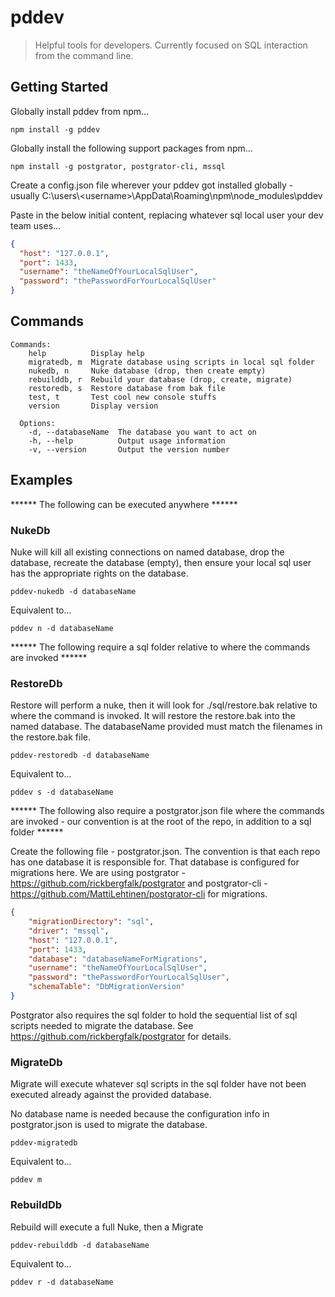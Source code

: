 # pddev

> Helpful tools for developers.  Currently focused on SQL interaction from the command line.

## Getting Started
Globally install pddev from npm...
```
npm install -g pddev
```

Globally install the following support packages from npm...
```
npm install -g postgrator, postgrator-cli, mssql
```

Create a config.json file wherever your pddev got installed globally -   
usually C:\users\\&lt;username&gt;\AppData\Roaming\npm\node_modules\pddev

Paste in the below initial content, replacing whatever sql local user your dev team uses...
```json
{
  "host": "127.0.0.1",
  "port": 1433,
  "username": "theNameOfYourLocalSqlUser",
  "password": "thePasswordForYourLocalSqlUser"
}
```

## Commands

```
Commands:
    help          Display help
    migratedb, m  Migrate database using scripts in local sql folder
    nukedb, n     Nuke database (drop, then create empty)
    rebuilddb, r  Rebuild your database (drop, create, migrate)
    restoredb, s  Restore database from bak file
    test, t       Test cool new console stuffs
    version       Display version

  Options:
    -d, --databaseName  The database you want to act on
    -h, --help          Output usage information
    -v, --version       Output the version number
```

## Examples
****** The following can be executed anywhere ******

### NukeDb
Nuke will kill all existing connections on named database, drop the database, recreate the database (empty), then ensure your local 
sql user has the appropriate rights on the database.
```
pddev-nukedb -d databaseName
```
Equivalent to... 
```
pddev n -d databaseName
```

****** The following require a sql folder relative to where the commands are invoked ******

### RestoreDb
Restore will perform a nuke, then it will look for ./sql/restore.bak relative to where the command is invoked.  It will restore the restore.bak into the named database.   The databaseName provided must match the filenames in the restore.bak file.
```
pddev-restoredb -d databaseName
```
Equivalent to... 
```
pddev s -d databaseName
```

****** The following also require a postgrator.json file where the commands are invoked - our convention is at the root of the repo, in addition to a sql folder ******

Create the following file - postgrator.json.  The convention is that each repo has one database it is responsible for.  That database is configured 
for migrations here.  We are using postgrator - https://github.com/rickbergfalk/postgrator and postgrator-cli - https://github.com/MattiLehtinen/postgrator-cli for migrations.
```json
{
    "migrationDirectory": "sql",
    "driver": "mssql",
    "host": "127.0.0.1",
    "port": 1433,
    "database": "databaseNameForMigrations",
    "username": "theNameOfYourLocalSqlUser",
    "password": "thePasswordForYourLocalSqlUser",
    "schemaTable": "DbMigrationVersion"
}
```

Postgrator also requires the sql folder to hold the sequential list of sql scripts needed to migrate the database.  See https://github.com/rickbergfalk/postgrator for details. 

### MigrateDb
Migrate will execute whatever sql scripts in the sql folder have not been executed already against the provided database.

No database name is needed because the configuration info in postgrator.json is used to migrate the database.
```
pddev-migratedb
```
Equivalent to... 
```
pddev m
```

### RebuildDb
Rebuild will execute a full Nuke, then a Migrate
```
pddev-rebuilddb -d databaseName
```
Equivalent to... 
```
pddev r -d databaseName
```
